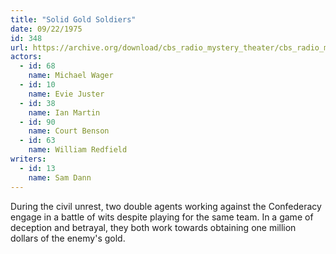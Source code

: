 ```yaml
---
title: "Solid Gold Soldiers"
date: 09/22/1975
id: 348
url: https://archive.org/download/cbs_radio_mystery_theater/cbs_radio_mystery_theater-0301-0350.zip/cbs_radio_mystery_theater-0301-0350%2Fcbsrmt_0348_solid_gold_soldiers.mp3
actors:  
  - id: 68
    name: Michael Wager  
  - id: 10
    name: Evie Juster  
  - id: 38
    name: Ian Martin  
  - id: 90
    name: Court Benson  
  - id: 63
    name: William Redfield
writers:  
  - id: 13
    name: Sam Dann
---
```

During the civil unrest, two double agents working against the Confederacy engage in a battle of wits despite playing for the same team. In a game of deception and betrayal, they both work towards obtaining one million dollars of the enemy's gold.